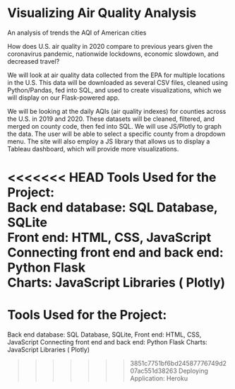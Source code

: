 # Visualizing Air Quality Analysis
An analysis of trends the AQI of American cities

<hl>

How does U.S. air quality in 2020 compare to previous years given the coronavirus pandemic, nationwide lockdowns, economic slowdown, and decreased travel? 

We will look at air quality data collected from the EPA for multiple locations in the U.S. This data will be downloaded as several CSV files, cleaned using Python/Pandas, fed into SQL, and used to create visualizations, which we will display on our Flask-powered app. 

We will be looking at the daily AQIs (air quality indexes) for counties across the U.S. in 2019 and 2020. These datasets will be cleaned, filtered, and merged on county code, then fed into SQL. We will use JS/Plotly to graph the data. The user will be able to select a specific county from a dropdown menu. The site will also employ a JS library that allows us to display a Tableau dashboard, which will provide more visualizations. 

<hl>

<<<<<<< HEAD
<strong>Tools Used for the Project:</strong><br />
Back end database:  SQL Database, SQLite<br />
Front end:  HTML, CSS, JavaScript<br />
Connecting front end and back end:  Python Flask<br />
Charts:  JavaScript Libraries ( Plotly)<br />
=======
# Tools Used for the Project:
Back end database:  SQL Database, SQLite, 
Front end:  HTML, CSS, JavaScript
Connecting front end and back end:  Python Flask 
Charts:  JavaScript Libraries ( Plotly) 
>>>>>>> 3851c7751bf6bd24587776749d207ac551d38263
Deploying Application:  Heroku
